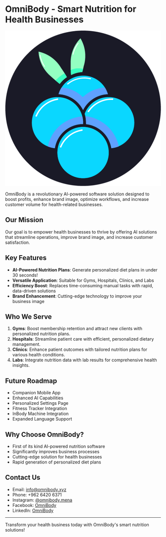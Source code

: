 # OmniBody - Smart Nutrition for Health Businesses

![OmniBody Logo](/blueberry.png)

OmniBody is a revolutionary AI-powered software solution designed to boost profits, enhance brand image, optimize workflows, and increase customer volume for health-related businesses.

## Our Mission

Our goal is to empower health businesses to thrive by offering AI solutions that streamline operations, improve brand image, and increase customer satisfaction.

## Key Features

- **AI-Powered Nutrition Plans**: Generate personalized diet plans in under 30 seconds!
- **Versatile Application**: Suitable for Gyms, Hospitals, Clinics, and Labs
- **Efficiency Boost**: Replaces time-consuming manual tasks with rapid, data-driven solutions
- **Brand Enhancement**: Cutting-edge technology to improve your business image

## Who We Serve

1. **Gyms**: Boost membership retention and attract new clients with personalized nutrition plans.
2. **Hospitals**: Streamline patient care with efficient, personalized dietary management.
3. **Clinics**: Enhance patient outcomes with tailored nutrition plans for various health conditions.
4. **Labs**: Integrate nutrition data with lab results for comprehensive health insights.

## Future Roadmap

- Companion Mobile App
- Enhanced AI Capabilities
- Personalized Settings Page
- Fitness Tracker Integration
- InBody Machine Integration
- Expanded Language Support

## Why Choose OmniBody?

- First of its kind AI-powered nutrition software
- Significantly improves business processes
- Cutting-edge solution for health businesses
- Rapid generation of personalized diet plans

## Contact Us

- Email: [info@omnibody.xyz](mailto:info@omnibody.xyz)
- Phone: +962 6420 6371
- Instagram: [@omnibody.mena](https://www.instagram.com/omnibody.mena)
- Facebook: [OmniBody](https://www.facebook.com/people/Omnibody/61565597801055/)
- LinkedIn: [OmniBody](https://www.linkedin.com/company/omnibody)

---

Transform your health business today with OmniBody's smart nutrition solutions!
